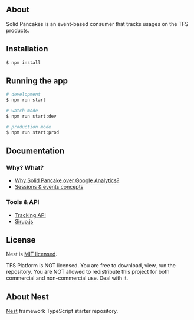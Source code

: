 ## About

Solid Pancakes is an event-based consumer that tracks usages on the TFS products.

## Installation

```bash
$ npm install
```

## Running the app

```bash
# development
$ npm run start

# watch mode
$ npm run start:dev

# production mode
$ npm run start:prod
```

## Documentation

### Why? What?

- [Why Solid Pancake over Google Analytics?](docs/why.md)
- [Sessions & events concepts](docs/concepts.md)

### Tools & API

- [Tracking API](docs/api.md)
- [Sirup.js](docs/sirup.md)

## License

Nest is [MIT licensed](LICENSE).

TFS Platform is NOT licensed. You are free to download, view, run the repository. You are NOT allowed to redistribute this project for both commercial and non-commercial use. Deal with it.

## About Nest

[Nest](https://github.com/nestjs/nest) framework TypeScript starter repository.

